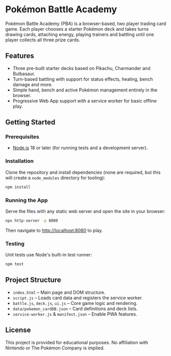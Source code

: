# Pokémon Battle Academy

Pokémon Battle Academy (PBA) is a browser-based, two player trading card game. Each player chooses a starter Pokémon deck and takes turns drawing cards, attaching energy, playing trainers and battling until one player collects all three prize cards.

## Features

- Three pre-built starter decks based on Pikachu, Charmander and Bulbasaur.
- Turn-based battling with support for status effects, healing, bench damage and more.
- Simple hand, bench and active Pokémon management entirely in the browser.
- Progressive Web App support with a service worker for basic offline play.

## Getting Started

### Prerequisites

- [Node.js](https://nodejs.org/) 18 or later (for running tests and a development server).

### Installation

Clone the repository and install dependencies (none are required, but this will create a `node_modules` directory for tooling):

```bash
npm install
```

### Running the App

Serve the files with any static web server and open the site in your browser:

```bash
npx http-server -p 8080
```

Then navigate to [http://localhost:8080](http://localhost:8080) to play.

### Testing

Unit tests use Node's built-in test runner:

```bash
npm test
```

## Project Structure

- `index.html` – Main page and DOM structure.
- `script.js` – Loads card data and registers the service worker.
- `battle.js`, `deck.js`, `ui.js` – Core game logic and rendering.
- `data/pokemon_cardDB.json` – Card definitions and deck lists.
- `service-worker.js` & `manifest.json` – Enable PWA features.

## License

This project is provided for educational purposes. No affiliation with Nintendo or The Pokémon Company is implied.

